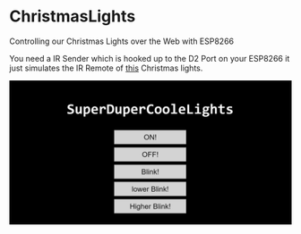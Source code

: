 # ChristmasLights
Controlling our Christmas Lights over the Web with ESP8266

You need a IR Sender which is hooked up to the D2 Port on your ESP8266 it just simulates the IR Remote of [this](https://shop.krinnerusa.com/lumix-led-christmas-tree-candles/lumix-suplerlight-crystal-mini-cashmere.html) Christmas lights.

![Website Screenshot](Website.png)
